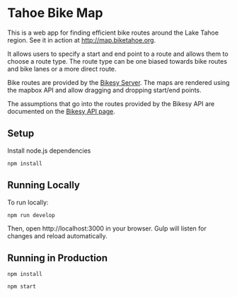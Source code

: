 # Tahoe Bike Map

This is a web app for finding efficient bike routes around the Lake Tahoe region. See it in action at http://map.biketahoe.org.

It allows users to specify a start and end point to a route and allows them to choose a route type. The route type can be one biased towards bike routes and bike lanes or a more direct route.

Bike routes are provided by the [Bikesy Server](https://github.com/brendannee/bikesy-server). The maps are rendered using the mapbox API and allow dragging and dropping start/end points.

The assumptions that go into the routes provided by the Bikesy API are documented on the [Bikesy API page](https://blog.bikesy.com/api/).

## Setup

Install node.js dependencies

    npm install

## Running Locally

To run locally:

    npm run develop

Then, open http://localhost:3000 in your browser. Gulp will listen for changes and reload automatically.

## Running in Production

    npm install

    npm start
